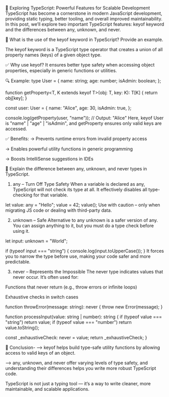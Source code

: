📝 Exploring TypeScript: Powerful Features for Scalable Development
TypeScript has become a cornerstone in modern JavaScript development, providing static typing, better tooling, and overall improved maintainability. In this post, we’ll explore two important TypeScript features: keyof keyword and the differences between any, unknown, and never.

🔑 What is the use of the keyof keyword in TypeScript? Provide an example.

The keyof keyword is a TypeScript type operator that creates a union of all property names (keys) of a given object type.

✅ Why use keyof?
It ensures better type safety when accessing object properties, especially in generic functions or utilities. 

🔍 Example:
type User = {
name: string;
age: number;
isAdmin: boolean;
};

function getProperty<T, K extends keyof T>(obj: T, key: K): T[K] {
return obj[key];
}

const user: User = {
name: "Alice",
age: 30,
isAdmin: true,
};

console.log(getProperty(user, "name")); // Output: "Alice"
Here, keyof User is "name" | "age" | "isAdmin", and getProperty ensures only valid keys are accessed.

✅ Benefits:
-> Prevents runtime errors from invalid property access

-> Enables powerful utility functions in generic programming

-> Boosts IntelliSense suggestions in IDEs


🧠 Explain the difference between any, unknown, and never types in TypeScript.

1. any – Turn Off Type Safety
   When a variable is declared as any, TypeScript will not check its type at all. It effectively disables all type-checking for that variable.

let value: any = "Hello";
value = 42;
value();
Use with caution – only when migrating JS code or dealing with third-party data.

2. unknown – Safe Alternative to any
   unknown is a safer version of any. You can assign anything to it, but you must do a type check before using it.

let input: unknown = "World";

if (typeof input === "string") {
console.log(input.toUpperCase());
}
It forces you to narrow the type before use, making your code safer and more predictable.

3. never – Represents the Impossible
   The never type indicates values that never occur. It’s often used for:

Functions that never return (e.g., throw errors or infinite loops)

Exhaustive checks in switch cases

function throwError(message: string): never {
throw new Error(message);
}

function processInput(value: string | number): string {
if (typeof value === "string") return value;
if (typeof value === "number") return value.toString();

const \_exhaustiveCheck: never = value;
return \_exhaustiveCheck;
}

🎯 Conclusion-
--> keyof helps build type-safe utility functions by allowing access to valid keys of an object.

--> any, unknown, and never offer varying levels of type safety, and understanding their differences helps you write more robust TypeScript code.

TypeScript is not just a typing tool — it’s a way to write cleaner, more maintainable, and scalable applications.
